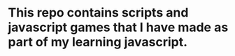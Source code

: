 # This repo contains scripts and javascript games that I have made as part of my learning javascript.
